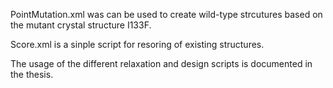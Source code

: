 PointMutation.xml was can be used to create wild-type strcutures based on the mutant crystal structure I133F.

Score.xml is a sinple script for resoring of existing structures.

The usage of the different relaxation and design scripts is documented in the thesis.
